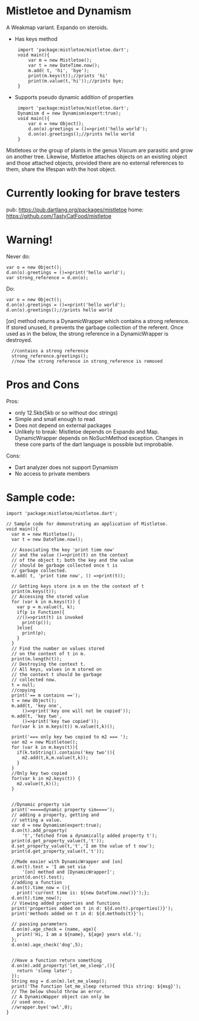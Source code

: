 # Mistletoe and Dynamism
A Weakmap variant. Expando on steroids. 

-  Has keys method
        
        
        import 'package:mistletoe/mistletoe.dart';
        void main(){
            var m = new Mistletoe();
            var t = new DateTime.now();
            m.add( t, 'hi', 'bye');
            print(m.keys(t));//prints 'hi'
            print(m.value(t,'hi'));//prints bye; 
        }
-  Supports pseudo dynamic addition of properties

    
        import 'package:mistletoe/mistletoe.dart';
        Dynamism d = new Dynamism(expert:true);
        void main(){
            var o = new Object();
            d.on(o).greetings = ()=>print('hello world');
            d.on(o).greetings();//prints hello world
        }
    
    
Mistletoes or the group of plants in the genus Viscum are parasitic and grow on another tree.
Likewise, Mistletoe attaches objects on an existing object and those attached objects, provided there are no external references to them, share the lifespan with the host object.

# Currently looking for brave testers 

pub: https://pub.dartlang.org/packages/mistletoe
home: https://github.com/TastyCatFood/mistletoe

# Warning!

Never do:

    var o = new Object();
    d.on(o).greetings = ()=>print('hello world');
    var strong_reference = d.on(o);

Do:

    var o = new Object();
    d.on(o).greetings = ()=>print('hello world');
    d.on(o).greetings();//prints hello world
      
[on] method returns a DynamicWrapper which contains a strong reference. If stored unused, it prevents the garbage collection of the referent. Once used as in the below, the strong reference in a DynamicWrapper is destroyed.

      //contains a strong reference  
      strong_reference.greetings();
      //now the strong reference in strong_reference is removed
# Pros and Cons

Pros:

-  only 12.5kb(5kb or so without doc strings)
-  Simple and small enough to read
-  Does not depend on external packages
-  Unlikely to break:
Mistletoe depends on Expando and Map. DynamicWrapper depends on NoSuchMethod exception. Changes in these core parts of the dart language is possible but improbable.

Cons:

-  Dart analyzer does not support Dynamism
-  No access to private members


# Sample code:

    import 'package:mistletoe/mistletoe.dart';

    // Sample code for demonstrating an application of Mistletoe.
    void main(){
      var m = new Mistletoe();
      var t = new DateTime.now();

      // Associating the key 'print time now'
      // and the value ()=>print(t) on the context
      // of the object t; both the key and the value
      // should be garbage collected once t is
      // garbage collected.
      m.add( t, 'print time now', () =>print(t));

      // Getting keys store in m on the the context of t
      print(m.keys(t));
      // Accessing the stored value
      for (var k in m.keys(t)) {
        var p = m.value(t, k);
        if(p is Function){
        //()=>print(t) is invoked
          print(p());
        }else{
          print(p);
        }
      }
      // Find the number on values stored
      // on the context of t in m.
      print(m.length(t));
      // Destroying the context t.
      // All keys, values in m stored on
      // the context t should be garbage
      // collected now.
      t = null;
      //copying
      print('== m contains ==');
      t = new Object();
      m.add(t, 'key one',
          ()=>print('key one will not be copied'));
      m.add(t, 'key two',
          ()=>print('key two copied'));
      for(var k in m.keys(t)) m.value(t,k)();

      print('=== only key two copied to m2 === ');
      var m2 = new Mistletoe();
      for (var k in m.keys(t)){
        if(k.toString().contains('key two')){
          m2.add(t,k,m.value(t,k));
        }
      }
      //Only key two copied
      for(var k in m2.keys(t)) {
        m2.value(t,k)();
      }


      //Dynamic property sim
      print('=====dynamic property sim====');
      // adding a property, getting and
      // setting a value.
      var d = new Dynamism(expert:true);
      d.on(t).add_property(
          't','fetched from a dynamically added property t');
      print(d.get_property_value(t,'t'));
      d.set_property_value(t,'t','I am the value of t now');
      print(d.get_property_value(t,'t'));

      //Made easier with DynamicWrapper and [on]
      d.on(t).test = 'I am set via '
          '[on] method and [DynamicWrapper]';
      print(d.on(t).test);
      //adding a function
      d.on(t).time_now = (){
        print('current time is: ${new DateTime.now()}');};
      d.on(t).time_now();
      // Viewing added properties and functions
      print('properties added on t in d: ${d.on(t).properties()}');
      print('methods added on t in d: ${d.methods(t)}');

      // passing parameters 
      d.on(m).age_check = (name, age){
        print('Hi, I am a ${name}, ${age} years old.');
      };
      d.on(m).age_check('dog',5);


      //Have a function return something
      d.on(m).add_property('let_me_sleep',(){
        return 'sleep later';
      });
      String msg = d.on(m).let_me_sleep();
      print('The function let_me_sleep returned this string: ${msg}');
      // The below should throw an error.
      // A DynamicWapper object can only be
      // used once.
      //wrapper.bye('owl',0);
    }

